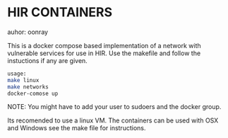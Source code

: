 HIR CONTAINERS
===============
auhor: oonray

This is a docker compose based implementation of a network with vulnerable services for use in HIR.
Use the makefile and follow the instuctions if any are given.

```bash
usage:
make linux
make networks
docker-comose up
```

NOTE: You might have to add your user to sudoers and the docker group.

Its recomended to use a linux VM.
The containers can be used with OSX and Windows see the make file for instructions.
